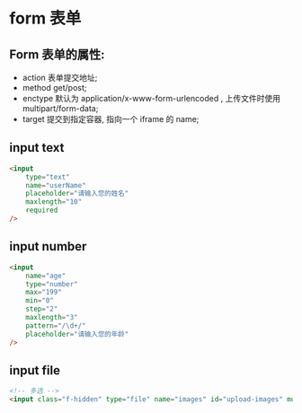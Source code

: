 # form 表单

## Form 表单的属性:

-   action 表单提交地址;
-   method get/post;
-   enctype 默认为 application/x-www-form-urlencoded , 上传文件时使用 multipart/form-data;
-   target 提交到指定容器, 指向一个 iframe 的 name;

## input text

```html
<input
    type="text"
    name="userName"
    placeholder="请输入您的姓名"
    maxlength="10"
    required
/>
```

## input number

```html
<input
    name="age"
    type="number"
    max="199"
    min="0"
    step="2"
    maxlength="3"
    pattern="/\d+/"
    placeholder="请输入您的年龄"
/>
```

## input file

```html
<!-- 多选 -->
<input class="f-hidden" type="file" name="images" id="upload-images" multiple />
```
